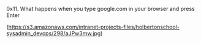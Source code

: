 0x11. What happens when you type google.com in your browser and press Enter



(https://s3.amazonaws.com/intranet-projects-files/holbertonschool-sysadmin_devops/298/aJPw3mw.jpg)
